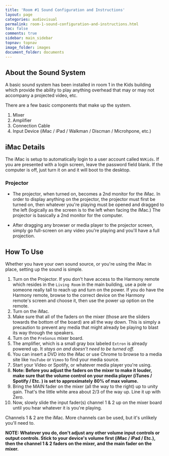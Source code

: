 ```yaml
---
title: 'Room #1 Sound Configuration and Instructions'
layout: page
categories: audiovisual
permalink: room-1-sound-configuration-and-instructions.html
toc: false
comments: true
sidebar: main_sidebar
topnav: topnav
image_folder: images
document_folder: documents
---
```


## About the Sound System
A basic sound system has been installed in room 1 in the Kids building which provide the ability to play anything overhead that may or may not accompany a projected video, etc.

There are a few basic components that make up the system.

1. Mixer
2. Amplifier
3. Connection Cable
4. Input Device (iMac / iPad / Walkman / Discman / Microhpone, etc.)

## iMac Details

The iMac is setup to automatically login to a user account called `NVKids`.  If you are presented with a login screen, leave the password field blank.  If the computer is off, just turn it on and it will boot to the desktop.

### Projector

- The projector, when turned on, becomes a 2nd monitor for the iMac.  In order to display anything on the projector, the projector must first be turned on, then whatever you're playing must be opened and dragged to the left (logically as the screen is to the left when facing the iMac.) The projector is basically a 2nd monitor for the computer. 

- After dragging any browser or media player to the projector screen, simply go full-screen on any video you're playing and you'll have a full projection.

## How To Use
Whether you have your own sound source, or you're using the iMac in place, setting up the sound is simple.

1. Turn on the Projector.  If you don't have access to the Harmony remote which resides in the `Living Room` in the main building, use a pole or someone really tall to reach up and turn on the power.  If you do have the Harmony remote, browse to the correct device on the Harmony remote's screen and choose it, then use the power up option on the remote.
1. Turn on the iMac.
1. Make sure that all of the faders on the mixer (those are the sliders towards the bottom of the board) are all the way down.  This is simply a precaution to prevent any media that might already be playing to blast its way through the speakers.
1. Turn on the `PreSonus` mixer board.
1. The amplifier, which is a small gray box labeled `Extron` is already powered up.  It _stays on and doesn't need to be turned off._
1. You can insert a DVD into the iMac or use Chrome to browse to a media site like `YouTube` or `Vimeo` to find your media source.
1. Start your Video or Spotify, or whatever media player you're using.
1. **Note:  Before you adjust the faders on the mixer to make it louder, make sure that the volume control on your media player (iTunes / Spotify / Etc. ) is set to approximately 80% of max volume.**
1. Bring the MAIN fader on the mixer (all the way to the right) up to unity gain.  That's the little white area about 2/3 of the way up.  Line it up with Zero.
1. Now, slowly slide the input fader(s) channel 1 & 2 up on the mixer board until you hear whatever it is you're playing.

Channels 1 & 2 are the iMac. More channels can be used, but it's unlikely you'll need to.

**NOTE: Whatever you do, don't adjust any other volume input controls or output controls.  Stick to your device's volume first (iMac / iPad / Etc.), then the channel 1 & 2 faders on the mixer, and the main fader on the mixer.**